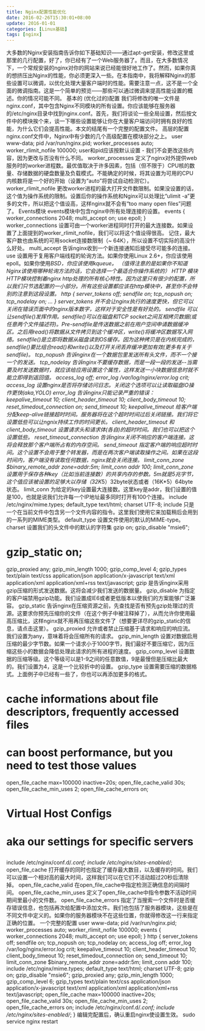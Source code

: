 ```yaml
---
title: Nginx配置性能优化
date: 2016-02-26T15:30:01+08:00
update: 2016-01-01
categories: [Linux基础]
tags: [nginx]
---
```

大多数的Nginx安装指南告诉你如下基础知识——通过apt-get安装，修改这里或那里的几行配置，好了，你已经有了一个Web服务器了。而且，在大多数情况下，一个常规安装的nginx对你的网站来说已经能很好地工作了。然而，如果你真的想挤压出Nginx的性能，你必须更深入一些。在本指南中，我将解释Nginx的那些设置可以微调，以优化处理大量客户端时的性能。需要注意一点，这不是一个全面的微调指南。这是一个简单的预览——那些可以通过微调来提高性能设置的概述。你的情况可能不同。
基本的 (优化过的)配置
我们将修改的唯一文件是nginx.conf，其中包含Nginx不同模块的所有设置。你应该能够在服务器的/etc/nginx目录中找到nginx.conf。首先，我们将谈论一些全局设置，然后按文件中的模块挨个来，谈一下哪些设置能够让你在大量客户端访问时拥有良好的性能，为什么它们会提高性能。本文的结尾有一个完整的配置文件。
高层的配置
nginx.conf文件中，Nginx中有少数的几个高级配置在模块部分之上。
user www-data;
pid /var/run/nginx.pid;
worker_processes auto;
worker_rlimit_nofile 100000;
user和pid应该按默认设置 - 我们不会更改这些内容，因为更改与否没有什么不同。
worker_processes 定义了nginx对外提供web服务时的worker进程数。最优值取决于许多因素，包括（但不限于）CPU核的数量、存储数据的硬盘数量及负载模式。不能确定的时候，将其设置为可用的CPU内核数将是一个好的开始（设置为“auto”将尝试自动检测它）。
worker_rlimit_nofile 更改worker进程的最大打开文件数限制。如果没设置的话，这个值为操作系统的限制。设置后你的操作系统和Nginx可以处理比“ulimit -a”更多的文件，所以把这个值设高，这样nginx就不会有“too many open files”问题了。
Events模块
events模块中包含nginx中所有处理连接的设置。
events {
worker_connections 2048;
multi_accept on;
use epoll;
}
worker_connections 设置可由一个worker进程同时打开的最大连接数。如果设置了上面提到的worker_rlimit_nofile，我们可以将这个值设得很高。
记住，最大客户数也由系统的可用socket连接数限制（~ 64K），所以设置不切实际的高没什么好处。
multi_accept 告诉nginx收到一个新连接通知后接受尽可能多的连接。
use 设置用于复用客户端线程的轮询方法。如果你使用Linux 2.6+，你应该使用epoll。如果你使用*BSD，你应该使用kqueue。
（值得注意的是如果你不知道Nginx该使用哪种轮询方法的话，它会选择一个最适合你操作系统的）
HTTP 模块
HTTP模块控制着nginx http处理的所有核心特性。因为这里只有很少的配置，所以我们只节选配置的一小部分。所有这些设置都应该在http模块中，甚至你不会特别的注意到这段设置。
http {
server_tokens off;
sendfile on;
tcp_nopush on;
tcp_nodelay on;
...
}
server_tokens  并不会让nginx执行的速度更快，但它可以关闭在错误页面中的nginx版本数字，这样对于安全性是有好处的。
sendfile 可以让sendfile()发挥作用。sendfile()可以在磁盘和TCP socket之间互相拷贝数据(或任意两个文件描述符)。Pre-sendfile是传送数据之前在用户空间申请数据缓冲区。之后用read()将数据从文件拷贝到这个缓冲区，write()将缓冲区数据写入网络。sendfile()是立即将数据从磁盘读到OS缓存。因为这种拷贝是在内核完成的，sendfile()要比组合read()和write()以及打开关闭丢弃缓冲更加有效(更多有关于sendfile)。
tcp_nopush 告诉nginx在一个数据包里发送所有头文件，而不一个接一个的发送。
tcp_nodelay 告诉nginx不要缓存数据，而是一段一段的发送--当需要及时发送数据时，就应该给应用设置这个属性，这样发送一小块数据信息时就不能立即得到返回值。
access_log off;
error_log /var/log/nginx/error.log crit;
access_log 设置nginx是否将存储访问日志。关闭这个选项可以让读取磁盘IO操作更快(aka,YOLO)
error_log 告诉nginx只能记录严重的错误：
keepalive_timeout 10;
client_header_timeout 10;
client_body_timeout 10;
reset_timedout_connection on;
send_timeout 10;
keepalive_timeout  给客户端分配keep-alive链接超时时间。服务器将在这个超时时间过后关闭链接。我们将它设置低些可以让ngnix持续工作的时间更长。
client_header_timeout 和client_body_timeout 设置请求头和请求体(各自)的超时时间。我们也可以把这个设置低些。
reset_timeout_connection 告诉nginx关闭不响应的客户端连接。这将会释放那个客户端所占有的内存空间。
send_timeout 指定客户端的响应超时时间。这个设置不会用于整个转发器，而是在两次客户端读取操作之间。如果在这段时间内，客户端没有读取任何数据，nginx就会关闭连接。
limit_conn_zone $binary_remote_addr zone=addr:5m;
limit_conn addr 100;
limit_conn_zone 设置用于保存各种key（比如当前连接数）的共享内存的参数。5m就是5兆字节，这个值应该被设置的足够大以存储（32K*5）32byte状态或者（16K*5）64byte状态。
limit_conn 为给定的key设置最大连接数。这里key是addr，我们设置的值是100，也就是说我们允许每一个IP地址最多同时打开有100个连接。
include /etc/nginx/mime.types;
default_type text/html;
charset UTF-8;
include 只是一个在当前文件中包含另一个文件内容的指令。这里我们使用它来加载稍后会用到的一系列的MIME类型。
default_type 设置文件使用的默认的MIME-type。
charset 设置我们的头文件中的默认的字符集
gzip on;
gzip_disable "msie6";
# gzip_static on;
gzip_proxied any;
gzip_min_length 1000;
gzip_comp_level 4;
gzip_types text/plain text/css application/json application/x-javascript text/xml application/xml application/xml+rss text/javascript;
gzip 是告诉nginx采用gzip压缩的形式发送数据。这将会减少我们发送的数据量。
gzip_disable 为指定的客户端禁用gzip功能。我们设置成IE6或者更低版本以使我们的方案能够广泛兼容。
gzip_static 告诉nginx在压缩资源之前，先查找是否有预先gzip处理过的资源。这要求你预先压缩你的文件（在这个例子中被注释掉了），从而允许你使用最高压缩比，这样nginx就不用再压缩这些文件了（想要更详尽的gzip_static的信息，请点击这里）。
gzip_proxied 允许或者禁止压缩基于请求和响应的响应流。我们设置为any，意味着将会压缩所有的请求。
gzip_min_length 设置对数据启用压缩的最少字节数。如果一个请求小于1000字节，我们最好不要压缩它，因为压缩这些小的数据会降低处理此请求的所有进程的速度。
gzip_comp_level 设置数据的压缩等级。这个等级可以是1-9之间的任意数值，9是最慢但是压缩比最大的。我们设置为4，这是一个比较折中的设置。
gzip_type 设置需要压缩的数据格式。上面例子中已经有一些了，你也可以再添加更多的格式。
# cache informations about file descriptors, frequently accessed files
# can boost performance, but you need to test those values
open_file_cache max=100000 inactive=20s;
open_file_cache_valid 30s;
open_file_cache_min_uses 2;
open_file_cache_errors on;
##
# Virtual Host Configs
# aka our settings for specific servers
##
include /etc/nginx/conf.d/*.conf;
include /etc/nginx/sites-enabled/*;
open_file_cache 打开缓存的同时也指定了缓存最大数目，以及缓存的时间。我们可以设置一个相对高的最大时间，这样我们可以在它们不活动超过20秒后清除掉。
open_file_cache_valid 在open_file_cache中指定检测正确信息的间隔时间。
open_file_cache_min_uses 定义了open_file_cache中指令参数不活动时间期间里最小的文件数。
open_file_cache_errors 指定了当搜索一个文件时是否缓存错误信息，也包括再次给配置中添加文件。我们也包括了服务器模块，这些是在不同文件中定义的。如果你的服务器模块不在这些位置，你就得修改这一行来指定正确的位置。
一个完整的配置
user www-data;
pid /var/run/nginx.pid;
worker_processes auto;
worker_rlimit_nofile 100000;
events {
worker_connections 2048;
multi_accept on;
use epoll;
}
http {
server_tokens off;
sendfile on;
tcp_nopush on;
tcp_nodelay on;
access_log off;
error_log /var/log/nginx/error.log crit;
keepalive_timeout 10;
client_header_timeout 10;
client_body_timeout 10;
reset_timedout_connection on;
send_timeout 10;
limit_conn_zone $binary_remote_addr zone=addr:5m;
limit_conn addr 100;
include /etc/nginx/mime.types;
default_type text/html;
charset UTF-8;
gzip on;
gzip_disable "msie6";
gzip_proxied any;
gzip_min_length 1000;
gzip_comp_level 6;
gzip_types text/plain text/css application/json application/x-javascript text/xml application/xml application/xml+rss text/javascript;
open_file_cache max=100000 inactive=20s;
open_file_cache_valid 30s;
open_file_cache_min_uses 2;
open_file_cache_errors on;
include /etc/nginx/conf.d/*.conf;
include /etc/nginx/sites-enabled/*;
}
编辑完配置后，确认重启nginx使设置生效。
sudo service nginx restart 
